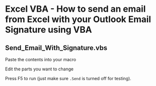 # Excel VBA - How to send an email from Excel with your Outlook Email Signature using VBA

## Send_Email_With_Signature.vbs

Paste the contents into your macro

Edit the parts you want to change

Press F5 to run (just make sure `.Send` is turned off for testing).
